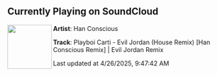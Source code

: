 ## Currently Playing on SoundCloud

[<img align="left" width="100" src="https://i1.sndcdn.com/artworks-fGCgAQZV9jPApVz7-AsHJSA-t500x500.png">](https://soundcloud.com/hanconscious/eviljordanremix)

**Artist**: Han Conscious 

**Track**: Playboi Carti - Evil Jordan (House Remix) [Han Conscious Remix] | Evil Jordan Remix

Last updated at 4/26/2025, 9:47:42 AM
